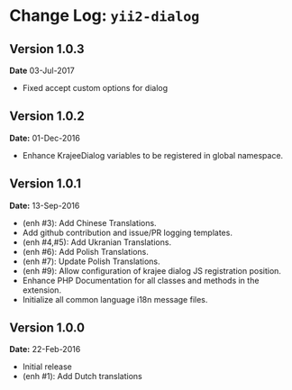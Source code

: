 Change Log: `yii2-dialog`
===================================

## Version 1.0.3

**Date** 03-Jul-2017
- Fixed accept custom options for dialog

## Version 1.0.2

**Date:** 01-Dec-2016

- Enhance KrajeeDialog variables to be registered in global namespace.

## Version 1.0.1

**Date:** 13-Sep-2016

- (enh #3): Add Chinese Translations.
- Add github contribution and issue/PR logging templates.
- (enh #4,#5): Add Ukranian Translations.
- (enh #6): Add Polish Translations.
- (enh #7): Update Polish Translations.
- (enh #9): Allow configuration of krajee dialog JS registration position.
- Enhance PHP Documentation for all classes and methods in the extension.
- Initialize all common language i18n message files.

## Version 1.0.0

**Date:** 22-Feb-2016

- Initial release
- (enh #1): Add Dutch translations
